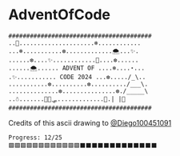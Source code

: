# AdventOfCode

```
########################################
..💫.....................❄️............
...❄️...........❆.............🌨️...✨.
......❆....✨............💫....❆......
......🌨️...... ADVENT OF ....❄️....⋆...
.✨........... CODE 2024 ...❆...../_\..
...........❆..........❆........../___\.
..............❆...............❆./_____\
..☃️.......🦌🦌🛷.............🎁.| |🎁
########################################
```
Credits of this ascii drawing to [@Diego100451091](https://github.com/Diego100451091)

```
Progress: 12/25
🟩🟩🟩🟩🟩🟩🟩🟩🟩🟩🟩🟩⬛⬛⬛⬛⬛⬛⬛⬛⬛⬛⬛⬛⬛
```
